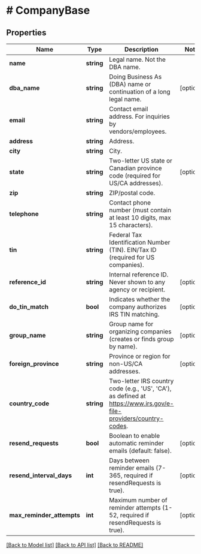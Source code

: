 # # CompanyBase

## Properties

Name | Type | Description | Notes
------------ | ------------- | ------------- | -------------
**name** | **string** | Legal name. Not the DBA name. |
**dba_name** | **string** | Doing Business As (DBA) name or continuation of a long legal name. | [optional]
**email** | **string** | Contact email address. For inquiries by vendors/employees. |
**address** | **string** | Address. |
**city** | **string** | City. |
**state** | **string** | Two-letter US state or Canadian province code (required for US/CA addresses). | [optional]
**zip** | **string** | ZIP/postal code. |
**telephone** | **string** | Contact phone number (must contain at least 10 digits, max 15 characters). |
**tin** | **string** | Federal Tax Identification Number (TIN). EIN/Tax ID (required for US companies). |
**reference_id** | **string** | Internal reference ID. Never shown to any agency or recipient. | [optional]
**do_tin_match** | **bool** | Indicates whether the company authorizes IRS TIN matching. | [optional]
**group_name** | **string** | Group name for organizing companies (creates or finds group by name). | [optional]
**foreign_province** | **string** | Province or region for non-US/CA addresses. | [optional]
**country_code** | **string** | Two-letter IRS country code (e.g., &#39;US&#39;, &#39;CA&#39;), as defined at https://www.irs.gov/e-file-providers/country-codes. |
**resend_requests** | **bool** | Boolean to enable automatic reminder emails (default: false). | [optional]
**resend_interval_days** | **int** | Days between reminder emails (7-365, required if resendRequests is true). | [optional]
**max_reminder_attempts** | **int** | Maximum number of reminder attempts (1-52, required if resendRequests is true). | [optional]

[[Back to Model list]](../../../README.md#models) [[Back to API list]](../../../README.md#endpoints) [[Back to README]](../../../README.md)
